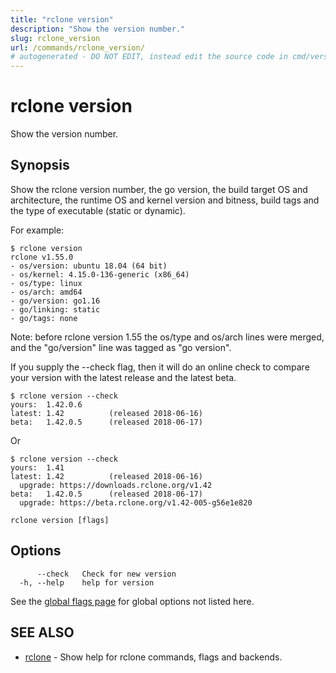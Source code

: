 ```yaml
---
title: "rclone version"
description: "Show the version number."
slug: rclone_version
url: /commands/rclone_version/
# autogenerated - DO NOT EDIT, instead edit the source code in cmd/version/ and as part of making a release run "make commanddocs"
---
```

# rclone version

Show the version number.

## Synopsis


Show the rclone version number, the go version, the build target
OS and architecture, the runtime OS and kernel version and bitness,
build tags and the type of executable (static or dynamic).

For example:

    $ rclone version
    rclone v1.55.0
    - os/version: ubuntu 18.04 (64 bit)
    - os/kernel: 4.15.0-136-generic (x86_64)
    - os/type: linux
    - os/arch: amd64
    - go/version: go1.16
    - go/linking: static
    - go/tags: none

Note: before rclone version 1.55 the os/type and os/arch lines were merged,
      and the "go/version" line was tagged as "go version".

If you supply the --check flag, then it will do an online check to
compare your version with the latest release and the latest beta.

    $ rclone version --check
    yours:  1.42.0.6
    latest: 1.42          (released 2018-06-16)
    beta:   1.42.0.5      (released 2018-06-17)

Or

    $ rclone version --check
    yours:  1.41
    latest: 1.42          (released 2018-06-16)
      upgrade: https://downloads.rclone.org/v1.42
    beta:   1.42.0.5      (released 2018-06-17)
      upgrade: https://beta.rclone.org/v1.42-005-g56e1e820



```
rclone version [flags]
```

## Options

```
      --check   Check for new version
  -h, --help    help for version
```

See the [global flags page](/flags/) for global options not listed here.

## SEE ALSO

* [rclone](/commands/rclone/)	 - Show help for rclone commands, flags and backends.

